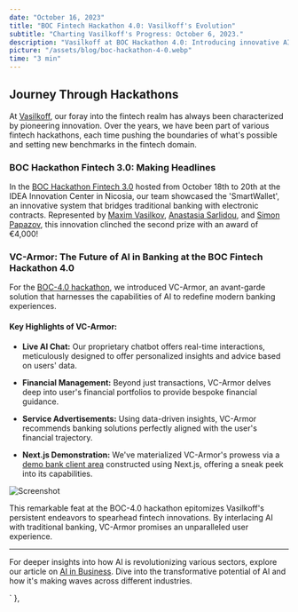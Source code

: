 ```yaml
---
date: "October 16, 2023"
title: "BOC Fintech Hackathon 4.0: Vasilkoff's Evolution"
subtitle: "Charting Vasilkoff's Progress: October 6, 2023."
description: "Vasilkoff at BOC Hackathon 4.0: Introducing innovative AI-driven live chat solutions for modern banking."
picture: "/assets/blog/boc-hackathon-4-0.webp"
time: "3 min"
---
```

## Journey Through Hackathons

At [Vasilkoff](https://vasilkoff.com/), our foray into the fintech realm has always been characterized by pioneering innovation. Over the years, we have been part of various fintech hackathons, each time pushing the boundaries of what's possible and setting new benchmarks in the fintech domain.

### BOC Hackathon Fintech 3.0: Making Headlines

In the [BOC Hackathon Fintech 3.0](https://vasilkoff.com/blog/boc-hackathon-fintech-3-0) hosted from October 18th to 20th at the IDEA Innovation Center in Nicosia, our team showcased the 'SmartWallet', an innovative system that bridges traditional banking with electronic contracts. Represented by [Maxim Vasilkov](/team/maxim-vasilkov), [Anastasia Sarlidou](/team/anastasia-sarlidou), and [Simon Papazov](/team/simon-papazov), this innovation clinched the second prize with an award of €4,000!

### VC-Armor: The Future of AI in Banking at the BOC Fintech Hackathon 4.0

For the [BOC-4.0 hackathon](https://bochackathon.com/en/), we introduced VC-Armor, an avant-garde solution that harnesses the capabilities of AI to redefine modern banking experiences.

#### **Key Highlights of VC-Armor:**

- **Live AI Chat:** Our proprietary chatbot offers real-time interactions, meticulously designed to offer personalized insights and advice based on users' data.
  
- **Financial Management:** Beyond just transactions, VC-Armor delves deep into user's financial portfolios to provide bespoke financial guidance.

- **Service Advertisements:** Using data-driven insights, VC-Armor recommends banking solutions perfectly aligned with the user's financial trajectory.

- **Next.js Demonstration:** We've materialized VC-Armor's prowess via a [demo bank client area](https://github.com/vasilkoff/vc-armor-demo) constructed using Next.js, offering a sneak peek into its capabilities.

![Screenshot](/assets/blog/Screenshot-vc-armo-chat.webp)

This remarkable feat at the BOC-4.0 hackathon epitomizes Vasilkoff's persistent endeavors to spearhead fintech innovations. By interlacing AI with traditional banking, VC-Armor promises an unparalleled user experience.

---

For deeper insights into how AI is revolutionizing various sectors, explore our article on [AI in Business](https://vasilkoff.com/blog/ai-in-business). Dive into the transformative potential of AI and how it's making waves across different industries.

`
    },